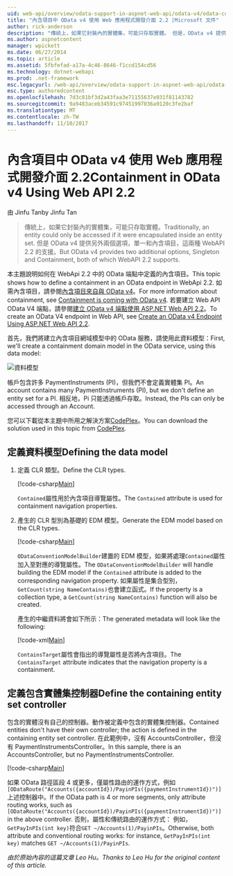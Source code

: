 ```yaml
---
uid: web-api/overview/odata-support-in-aspnet-web-api/odata-v4/odata-containment-in-web-api-22
title: "內含項目中 OData v4 使用 Web 應用程式開發介面 2.2 |Microsoft 文件"
author: rick-anderson
description: "傳統上，如果它封裝內的實體集，可能只存取實體。 但是，OData v4 提供另外兩個選項，單一和 Con..."
ms.author: aspnetcontent
manager: wpickett
ms.date: 06/27/2014
ms.topic: article
ms.assetid: 5fbfefad-a17a-4c46-8646-f1ccd154cd56
ms.technology: dotnet-webapi
ms.prod: .net-framework
msc.legacyurl: /web-api/overview/odata-support-in-aspnet-web-api/odata-v4/odata-containment-in-web-api-22
msc.type: authoredcontent
ms.openlocfilehash: 7d3c81bf3d2a43faa3e71155637e031f81143782
ms.sourcegitcommit: 9a9483aceb34591c97451997036a9120c3fe2baf
ms.translationtype: MT
ms.contentlocale: zh-TW
ms.lasthandoff: 11/10/2017
---
```

<a name="containment-in-odata-v4-using-web-api-22"></a><span data-ttu-id="0e1a2-104">內含項目中 OData v4 使用 Web 應用程式開發介面 2.2</span><span class="sxs-lookup"><span data-stu-id="0e1a2-104">Containment in OData v4 Using Web API 2.2</span></span>
====================
<span data-ttu-id="0e1a2-105">由 Jinfu Tan</span><span class="sxs-lookup"><span data-stu-id="0e1a2-105">by Jinfu Tan</span></span>

> <span data-ttu-id="0e1a2-106">傳統上，如果它封裝內的實體集，可能只存取實體。</span><span class="sxs-lookup"><span data-stu-id="0e1a2-106">Traditionally, an entity could only be accessed if it were encapsulated inside an entity set.</span></span> <span data-ttu-id="0e1a2-107">但是 OData v4 提供另外兩個選項，單一和內含項目，這兩種 WebAPI 2.2 的支援。</span><span class="sxs-lookup"><span data-stu-id="0e1a2-107">But OData v4 provides two additional options, Singleton and Containment, both of which WebAPI 2.2 supports.</span></span>


<span data-ttu-id="0e1a2-108">本主題說明如何在 WebApi 2.2 中的 OData 端點中定義的內含項目。</span><span class="sxs-lookup"><span data-stu-id="0e1a2-108">This topic shows how to define a containment in an OData endpoint in WebApi 2.2.</span></span> <span data-ttu-id="0e1a2-109">如需內含項目，請參閱[內含項目來自與 OData v4](https://blogs.msdn.com/b/odatateam/archive/2014/03/13/containment-is-coming-with-odata-v4.aspx)。</span><span class="sxs-lookup"><span data-stu-id="0e1a2-109">For more information about containment, see [Containment is coming with OData v4](https://blogs.msdn.com/b/odatateam/archive/2014/03/13/containment-is-coming-with-odata-v4.aspx).</span></span> <span data-ttu-id="0e1a2-110">若要建立 Web API OData V4 端點，請參閱[建立 OData v4 端點使用 ASP.NET Web API 2.2](create-an-odata-v4-endpoint.md)。</span><span class="sxs-lookup"><span data-stu-id="0e1a2-110">To create an OData V4 endpoint in Web API, see [Create an OData v4 Endpoint Using ASP.NET Web API 2.2](create-an-odata-v4-endpoint.md).</span></span>

<span data-ttu-id="0e1a2-111">首先，我們將建立內含項目網域模型中的 OData 服務，請使用此資料模型：</span><span class="sxs-lookup"><span data-stu-id="0e1a2-111">First, we'll create a containment domain model in the OData service, using this data model:</span></span>

![資料模型](odata-containment-in-web-api-22/_static/image1.png)

<span data-ttu-id="0e1a2-113">帳戶包含許多 PaymentInstruments (PI)，但我們不會定義實體集 PI。</span><span class="sxs-lookup"><span data-stu-id="0e1a2-113">An account contains many PaymentInstruments (PI), but we don't define an entity set for a PI.</span></span> <span data-ttu-id="0e1a2-114">相反地，Pi 只能透過帳戶存取。</span><span class="sxs-lookup"><span data-stu-id="0e1a2-114">Instead, the PIs can only be accessed through an Account.</span></span>

<span data-ttu-id="0e1a2-115">您可以下載從本主題中所用之解決方案[CodePlex](https://aspnet.codeplex.com/SourceControl/latest#Samples/WebApi/OData/v4/ODataContainmentSample/)。</span><span class="sxs-lookup"><span data-stu-id="0e1a2-115">You can download the solution used in this topic from [CodePlex](https://aspnet.codeplex.com/SourceControl/latest#Samples/WebApi/OData/v4/ODataContainmentSample/).</span></span>

## <a name="defining-the-data-model"></a><span data-ttu-id="0e1a2-116">定義資料模型</span><span class="sxs-lookup"><span data-stu-id="0e1a2-116">Defining the data model</span></span>

1. <span data-ttu-id="0e1a2-117">定義 CLR 類型。</span><span class="sxs-lookup"><span data-stu-id="0e1a2-117">Define the CLR types.</span></span>

    [!code-csharp[Main](odata-containment-in-web-api-22/samples/sample1.cs)]

    <span data-ttu-id="0e1a2-118">`Contained`屬性用於內含項目導覽屬性。</span><span class="sxs-lookup"><span data-stu-id="0e1a2-118">The `Contained` attribute is used for containment navigation properties.</span></span>
2. <span data-ttu-id="0e1a2-119">產生的 CLR 型別為基礎的 EDM 模型。</span><span class="sxs-lookup"><span data-stu-id="0e1a2-119">Generate the EDM model based on the CLR types.</span></span>

    [!code-csharp[Main](odata-containment-in-web-api-22/samples/sample2.cs)]

    <span data-ttu-id="0e1a2-120">`ODataConventionModelBuilder`建置的 EDM 模型，如果將處理`Contained`屬性加入至對應的導覽屬性。</span><span class="sxs-lookup"><span data-stu-id="0e1a2-120">The `ODataConventionModelBuilder` will handle building the EDM model if the `Contained` attribute is added to the corresponding navigation property.</span></span> <span data-ttu-id="0e1a2-121">如果屬性是集合型別，`GetCount(string NameContains)`也會建立函式。</span><span class="sxs-lookup"><span data-stu-id="0e1a2-121">If the property is a collection type, a `GetCount(string NameContains)` function will also be created.</span></span>

    <span data-ttu-id="0e1a2-122">產生的中繼資料將會如下所示：</span><span class="sxs-lookup"><span data-stu-id="0e1a2-122">The generated metadata will look like the following:</span></span>

    [!code-xml[Main](odata-containment-in-web-api-22/samples/sample3.xml?highlight=10)]

    <span data-ttu-id="0e1a2-123">`ContainsTarget`屬性會指出的導覽屬性是否將內含項目。</span><span class="sxs-lookup"><span data-stu-id="0e1a2-123">The `ContainsTarget` attribute indicates that the navigation property is a containment.</span></span>

## <a name="define-the-containing-entity-set-controller"></a><span data-ttu-id="0e1a2-124">定義包含實體集控制器</span><span class="sxs-lookup"><span data-stu-id="0e1a2-124">Define the containing entity set controller</span></span>

<span data-ttu-id="0e1a2-125">包含的實體沒有自己的控制器。動作被定義中包含的實體集控制器。</span><span class="sxs-lookup"><span data-stu-id="0e1a2-125">Contained entities don't have their own controller; the action is defined in the containing entity set controller.</span></span> <span data-ttu-id="0e1a2-126">在此範例中，沒有 AccountsController，但沒有 PaymentInstrumentsController。</span><span class="sxs-lookup"><span data-stu-id="0e1a2-126">In this sample, there is an AccountsController, but no PaymentInstrumentsController.</span></span>

[!code-csharp[Main](odata-containment-in-web-api-22/samples/sample4.cs)]

<span data-ttu-id="0e1a2-127">如果 OData 路徑區段 4 或更多，僅屬性路由的運作方式，例如`[ODataRoute("Accounts({accountId})/PayinPIs({paymentInstrumentId})")]`上述控制器中。</span><span class="sxs-lookup"><span data-stu-id="0e1a2-127">If the OData path is 4 or more segments, only attribute routing works, such as `[ODataRoute("Accounts({accountId})/PayinPIs({paymentInstrumentId})")]` in the above controller.</span></span> <span data-ttu-id="0e1a2-128">否則，屬性和傳統路由的運作方式： 例如，`GetPayInPIs(int key)`符合`GET ~/Accounts(1)/PayinPIs`。</span><span class="sxs-lookup"><span data-stu-id="0e1a2-128">Otherwise, both attribute and conventional routing works: for instance, `GetPayInPIs(int key)` matches `GET ~/Accounts(1)/PayinPIs`.</span></span>

<span data-ttu-id="0e1a2-129">*由於原始內容的這篇文章 Leo Hu。*</span><span class="sxs-lookup"><span data-stu-id="0e1a2-129">*Thanks to Leo Hu for the original content of this article.*</span></span>
